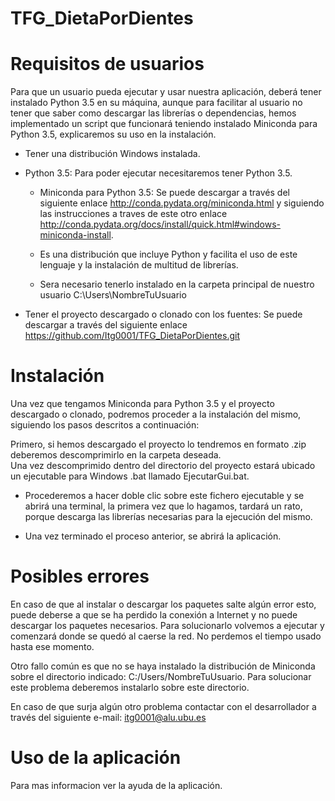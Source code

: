 # TFG_DietaPorDientes
# Requisitos de usuarios
Para que un usuario pueda ejecutar y usar nuestra aplicación, deberá tener instalado Python 3.5 en su máquina, aunque para facilitar al usuario no tener que saber como descargar las librerías o dependencias, hemos implementado un script que funcionará teniendo instalado Miniconda para Python 3.5, explicaremos su uso en la instalación.

- Tener una distribución Windows instalada.

- Python 3.5: Para poder ejecutar necesitaremos tener Python 3.5.
    - Miniconda para Python 3.5:
		Se puede descargar a través del siguiente enlace http://conda.pydata.org/miniconda.html y siguiendo las instrucciones a traves de este otro enlace http://conda.pydata.org/docs/install/quick.html#windows-miniconda-install.		
		
    - Es una distribución que incluye Python y facilita el uso de este lenguaje y la instalación de multitud de librerías.
		
    - Sera necesario tenerlo instalado en la carpeta principal de nuestro usuario C:\Users\NombreTuUsuario

- Tener el proyecto descargado o clonado con los fuentes:
	Se puede descargar a través del siguiente enlace https://github.com/Itg0001/TFG_DietaPorDientes.git


# Instalación
Una vez que tengamos Miniconda para Python 3.5 y el proyecto descargado o clonado, podremos proceder a la instalación del mismo, siguiendo los pasos descritos a continuación:

Primero, si hemos descargado el proyecto lo tendremos en formato .zip deberemos descomprimirlo en la carpeta deseada.	
Una vez descomprimido dentro del directorio del proyecto estará ubicado un ejecutable para Windows .bat llamado EjecutarGui.bat.
- Procederemos a hacer doble clic sobre este fichero ejecutable y se abrirá una terminal, la primera vez que lo hagamos, tardará un rato, porque descarga las librerías necesarias para la ejecución del mismo.

- Una vez terminado el proceso anterior, se abrirá la aplicación.

# Posibles errores
En caso de que al instalar o descargar los paquetes salte algún error esto, puede deberse a que se ha perdido la conexión a Internet y no puede descargar los paquetes necesarios.
Para solucionarlo volvemos a ejecutar y comenzará donde se quedó al caerse la red. No perdemos el tiempo usado hasta ese momento.

Otro fallo común es que no se haya instalado la distribución de Miniconda sobre el directorio indicado: C:/Users/NombreTuUsuario.
Para solucionar este problema deberemos instalarlo sobre este directorio.

En caso de que surja algún otro problema contactar con el desarrollador a través del siguiente e-mail: itg0001@alu.ubu.es
# Uso de la aplicación
Para mas informacion ver la ayuda de la aplicación.
